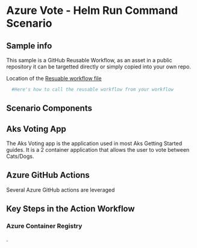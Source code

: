 # Azure Vote - Helm Run Command Scenario

## Sample info

This sample is a GitHub Reusable Workflow, as an asset in a public repository it can be targetted directly or simply copied into your own repo.

Location of the [Resuable workflow file](.github/workflows/App-AzureVote-Actions.yml)

```yaml
  #Here's how to call the reusable workflow from your workflow

```

## Scenario Components

## Aks Voting App

The Aks Voting app is the application used in most Aks Getting Started guides. It is a 2 container application that allows the user to vote between Cats/Dogs.

## Azure GitHub Actions

Several Azure GitHub actions are leveraged

## Key Steps in the Action Workflow

### Azure Container Registry

.
